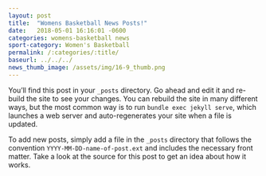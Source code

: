 ```yaml
---
layout: post
title:  "Womens Basketball News Posts!"
date:   2018-05-01 16:16:01 -0600
categories: womens-basketball news
sport-category: Women's Basketball
permalink: /:categories/:title/
baseurl: ../../../
news_thumb_image: /assets/img/16-9_thumb.png
---
```


You’ll find this post in your `_posts` directory. Go ahead and edit it and re-build the site to see your changes. You can rebuild the site in many different ways, but the most common way is to run `bundle exec jekyll serve`, which launches a web server and auto-regenerates your site when a file is updated.

To add new posts, simply add a file in the `_posts` directory that follows the convention `YYYY-MM-DD-name-of-post.ext` and includes the necessary front matter. Take a look at the source for this post to get an idea about how it works.
